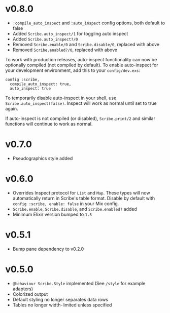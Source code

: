 # v0.8.0
* `:compile_auto_inspect` and `:auto_inspect` config options, both default
  to false
* Added `Scribe.auto_inspect/1` for toggling auto inspect
* Added `Scribe.auto_inspect?/0`
* Removed `Scribe.enable/0` and `Scribe.disable/0`, replaced with above
* Removed `Scribe.enabled?/0`, replaced with above

To work with production releases, auto-inspect functionality can now be
optionally compiled (not compiled by default). To enable auto-inspect for
your development environment, add this to your `config/dev.exs`:

    config :scribe,
      compile_auto_inspect: true,
      auto_inspect: true

To temporarily disable auto-inspect in your shell, use
`Scribe.auto_inspect(false)`. Inspect will work as normal until set to
true again.

If auto-inspect is not compiled (or disabled), `Scribe.print/2` and similar
functions will continue to work as normal.

# v0.7.0
* Pseudographics style added

# v0.6.0
* Overrides Inspect protocol for `List` and `Map`. These types will now
  automatically return in Scribe's table format. Disable by default
  with `config :scribe, enable: false` in your Mix config.
* `Scribe.enable`, `Scribe.disable`, and `Scribe.enabled?` added
* Minimum Elixir version bumped to `1.5`

# v0.5.1
* Bump pane dependency to v0.2.0

# v0.5.0
* `@behaviour Scribe.Style` implemented (See `/style` for example adapters)
* Colorized output
* Default styling no longer separates data rows
* Tables no longer width-limited unless specified
